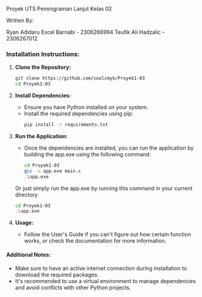 Proyek UTS Pemrograman Lanjut Kelas 02

Written By:

Ryan Adidaru Excel Barnabi - 2306266994
Teufik Ali Hadzalic - 2306267012

### Installation Instructions:

1. **Clone the Repository:**
   ```bash
   git clone https://github.com/coolcmyk/Proyek1-03
   cd Proyek1-03
   ```

2. **Install Dependencies:**
   - Ensure you have Python installed on your system.
   - Install the required dependencies using pip:
     ```bash
     pip install -r requirements.txt
     ```

3. **Run the Application:**
   - Once the dependencies are installed, you can run the application by building the app.exe using the following command:
     ```bash
     cd Proyek1-03
     gcc -o app.exe main.c
     .\app.exe
     ```
   Or just simply run the app.exe by running this command in your current directory
      ```bash
      cd Proyek1-03
      .\app.exe
      ```

4. **Usage:**
   - Follow the User's Guide if you can't figure out how certain function works, or check the documentation for more information.

#### Additional Notes:
- Make sure to have an active internet connection during installation to download the required packages.
- It's recommended to use a virtual environment to manage dependencies and avoid conflicts with other Python projects.